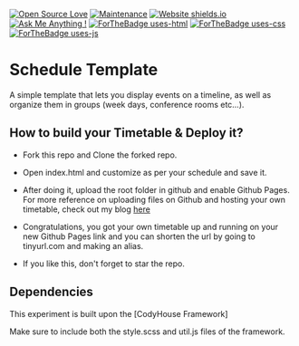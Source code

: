 [![Open Source Love](https://badges.frapsoft.com/os/v1/open-source.png?v=103)](https://github.com/ShubhayanS/open-source-badges/)
[![Maintenance](https://img.shields.io/badge/Maintained%3F-yes-green.svg)](https://GitHub.com/ShubhayanS/StrapDown.js/graphs/commit-activity)
[![Website shields.io](https://img.shields.io/website-up-down-green-red/http/shields.io.svg)](http://srmtt.me/)
[![Ask Me Anything !](https://img.shields.io/badge/Ask%20me-anything-1abc9c.svg)](https://GitHub.com/ShubhayanS)
[![ForTheBadge uses-html](http://ForTheBadge.com/images/badges/uses-html.svg)](http://srmtt.me/)
[![ForTheBadge uses-css](http://ForTheBadge.com/images/badges/uses-css.svg)](http://srmtt.me/)
[![ForTheBadge uses-js](http://ForTheBadge.com/images/badges/uses-js.svg)](http://srmtt.me/)

# Schedule Template

A simple template that lets you display events on a timeline, as well as organize them in groups (week days, conference rooms etc…).

## How to build your Timetable & Deploy it?

- Fork this repo and Clone the forked repo.

- Open index.html and customize as per your schedule and save it.

- After doing it, upload the root folder in github and enable Github Pages. For more reference on uploading files on Github and hosting your own timetable, check out my blog [here](https://medium.com/@shubhayan1998/how-to-deploy-a-website-using-github-pages-2669e4f638ad)

- Congratulations, you got your own timetable up and running on your new Github Pages link and you can shorten the url by going to tinyurl.com and making an alias.
- If you like this, don't forget to star the repo.


## Dependencies

This experiment is built upon the [CodyHouse Framework]

Make sure to include both the style.scss and util.js files of the framework.
